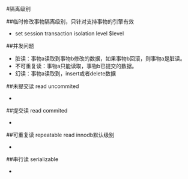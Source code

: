 #隔离级别

##临时修改事物隔离级别，只针对支持事物的引擎有效
- set session transaction isolation level $level

##并发问题
- 脏读：事物a读取到事物b修改的数据，如果事物b回滚，则事物a是脏读。
- 不可重复读：事物a只能读取，事物b已提交的数据。
- 幻读：事物a读取到，insert或者delete数据

##未提交读 read uncommited

- 

##提交读 read commited

-

##可重复读 repeatable read innodb默认级别

- 

##串行读 serializable

- 